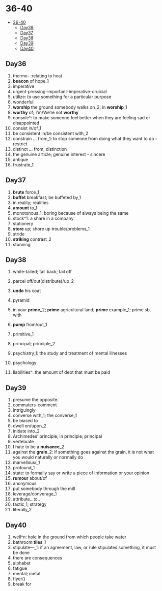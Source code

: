 # 36-40

- [36-40](#36-40)
  - [Day36](#day36)
  - [Day37](#day37)
  - [Day38](#day38)
  - [Day39](#day39)
  - [Day40](#day40)

## Day36

1. thermo- :relating to heat
2. **beacon** of hope_1
3. imperative
4. urgent-pressing-important-imperative-cruicial
5. utilize: to use something for a particular purpose
6. wonderful
7. **worship** the ground somebody walks on_2; in **worship**_1
8. **worthy** of; I’m/We’re not **worthy**
9. console^: to make someone feel better when they are feeling sad or disappointed
10. consist in/of_1
11. be consistent in/be consistent with_2
12. constrain ... from_1: to stop someone from doing what they want to do - restrict
13. distinct ... from; distinction
14. the genuine article; genuine interest - sincere
15. antique
16. frustrate_1

## Day37

1. **brute** force_1
2. **buffet** breakfast; be buffeted by_1
3. in reality; realities
4. **amount** to_1
5. monotonous_1: boring because of always being the same
6. stock^1: a share in a company
7. stationery
8. **store** up; shore up trouble/problems_1
9. stride
10. **striking** contrast_2
11. stunning

## Day38

1. white-tailed; tail back; tail off
2. parcel off/out(distribute)/up_2

3. **undo** his coat
4. pyramid
5. in your **prime**_2; **prime** agricultural land; **prime** example_1; prime sb. with
6. **pump** from/out_1
7. primitive_1
8. principal; principle_2
9. psychiatry_1: the study and treatment of mental illnesses
10. psychology
11. liabilities^: the amount of debt that must be paid

## Day39

1. presume the opposite.
2. commuters-comment
3. intriguingly
4. converse with_1; the converse_1
5. be biased to
6. dwell on/upon_2
7. initiate into_2
8. Archimedes’ principle; in principle; principal
9. vertebrate
10. I hate to be a **nuisance**_2
11. against the **grain**_2: if something goes against the grain, it is not what you would naturally or normally do
12. marvellous(_1
13. profound_1
14. state: to formally say or write a piece of information or your opinion
15. **rumour** about/of
16. anonymous
17. put somebody through the mill
18. leverage/converage_1
19. attribute...to..
20. tactic_1; strategy
21. literally_2

## Day40

1. well^n: hole in the ground from which people take water
2. bathroom **tiles**_1
3. stipulate—_1: if an agreement, law, or rule stipulates something, it must be done
4. there are consequences
5. alphabet
6. fatigue
7. mental; metal
8. flyer()
9. break for
